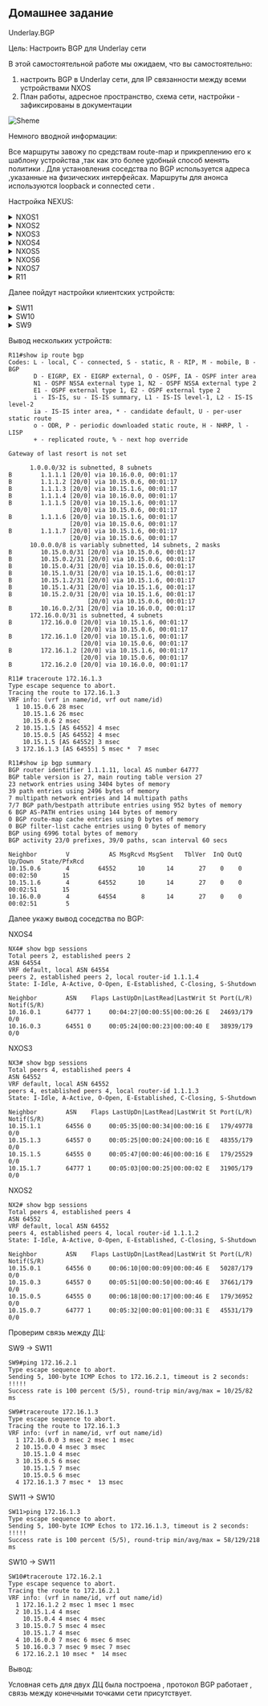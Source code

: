## Домашнее задание

Underlay.BGP

Цель: Настроить BGP для Underlay сети

В этой самостоятельной работе мы ожидаем, что вы самостоятельно:

1. настроить BGP в Underlay сети, для IP связанности между всеми устройствами NXOS
2. План работы, адресное пространство, схема сети, настройки - зафиксированы в документации

![Sheme](./img/Schema.png)

Немного вводной информации:

 Все маршруты завожу по средствам route-map и прикреплению его к шаблону устройства ,так как это более удобный способ менять политики .  Для установления соседства по BGP используется адреса ,указанные на физических интерфейсах. Маршруты для анонса используются loopback и connected сети . 

Настройка NEXUS:

<details>
  <summary>NXOS1</summary>
<pre><code>
configure terminal
hostname NX1
!
feature bgp
!
no ip domain-lookup
!
interface Ethernet1/1
  no switchport
  ip address 10.16.0.3/31
  no shutdown
!
interface Ethernet1/2
  no switchport
  ip address 172.16.2.0/31
  no shutdown
!
interface loopback0
  ip address 1.1.1.1/32
  no shutdown
!
route-map BGP-OUT permit 10
 match ip address prefix-list LOOPBACK P2P
!
ip prefix-list LOOPBACK seq 5 permit 1.1.1.1/32 
ip prefix-list P2P permit 10.16.0.3/31 
ip prefix-list P2P permit 172.16.2.0/31 
!
router bgp 64551
  router-id 1.1.1.1
  bestpath as-path multipath-relax
  address-family ipv4 unicast
    redistribute direct route-map BGP-OUT
    maximum-paths 4
  template peer NXOS4
    remote-as 64554
    password cisco
    address-family ipv4 unicast
    log-neighbor-changes
    exit
  neighbor 10.16.0.2
    inherit peer NXOS4
    exit
!
line vty
  exec-timeout 0
!
end
copy run star
</code></pre>
</details>
<details>
  <summary>NXOS2</summary>
<pre><code>
configure terminal
!
hostname NX2
!
feature bgp
!
no ip domain-lookup
!
interface Ethernet1/1
  no switchport
  ip address 10.15.0.0/31
  no shutdown
!
interface Ethernet1/2
  no switchport
  ip address 10.15.0.2/31
  no shutdown
!
interface Ethernet1/3
  no switchport
  ip address 10.15.0.4/31
  no shutdown
!
interface Ethernet1/4
  no switchport
  ip address 10.15.0.6/31
  no shutdown
!
interface loopback0
  ip address 1.1.1.2/32
!
route-map BGP-OUT permit 10
 match ip address prefix-list LOOPBACK P2P
!
ip prefix-list LOOPBACK seq 5 permit 1.1.1.2/32 
ip prefix-list P2P permit 10.15.0.0/31 
ip prefix-list P2P permit 10.15.0.2/31 
ip prefix-list P2P permit 10.15.0.4/31 
ip prefix-list P2P permit 10.15.0.6/31 
!
router bgp 64552
  router-id 1.1.1.2
  bestpath as-path multipath-relax
  address-family ipv4 unicast
    redistribute direct route-map BGP-OUT
    maximum-paths 4
!
 template peer R11
    remote-as 64777
    password cisco
    address-family ipv4 unicast
    log-neighbor-changes
    exit
  template peer NXOS6
    remote-as 64556
    password cisco
    address-family ipv4 unicast
    log-neighbor-changes
    exit
  template peer NXOS5
    remote-as 64555
    password cisco
    address-family ipv4 unicast
    log-neighbor-changes
    exit
  template peer NXOS7
    remote-as 64557
    password cisco
    address-family ipv4 unicast
    exit
    exit
  neighbor 10.15.0.7
    inherit peer R11
    exit
  neighbor 10.15.0.5
    inherit peer NXOS5
    exit
  neighbor 10.15.0.3
    inherit peer NXOS7
    exit
  neighbor 10.15.0.1
    inherit peer NXOS6
    exit
!
line vty
  exec-timeout 0
!
end
copy run star
</code></pre>
</details>
<details>
  <summary>NXOS3</summary>
<pre><code>
configure terminal 
!
hostname NX3
!
feature bgp
!
no ip domain-lookup
!
interface Ethernet1/1
  no switchport
  ip address 10.15.1.0/31
  no shutdown
!
interface Ethernet1/2
  no switchport
  ip address 10.15.1.2/31
  no shutdown
!
interface Ethernet1/3
  no switchport
  ip address 10.15.1.4/31
  no shutdown
!
interface Ethernet1/4
  no switchport
  ip address 10.15.1.6/31
  no shutdown
!
interface loopback0
  ip address 1.1.1.3/32
!
route-map BGP-OUT permit 10
 match ip address prefix-list LOOPBACK P2P
!
ip prefix-list LOOPBACK seq 5 permit 1.1.1.3/32 
ip prefix-list P2P seq 5 permit 10.15.1.0/24 
ip prefix-list P2P seq 10 permit 10.15.1.0/31 
ip prefix-list P2P seq 15 permit 10.15.1.2/31 
ip prefix-list P2P seq 20 permit 10.15.1.4/31 
ip prefix-list P2P seq 25 permit 10.15.1.6/31 
!
router bgp 64552
  router-id 1.1.1.3
  bestpath as-path multipath-relax
  address-family ipv4 unicast
    redistribute direct route-map BGP-OUT
    maximum-paths 4
!
   template peer R11
    remote-as 64777
    password cisco
    address-family ipv4 unicast
    log-neighbor-changes
    exit
  template peer NXOS6
    remote-as 64556
    password cisco
    address-family ipv4 unicast
    log-neighbor-changes
    exit
  template peer NXOS5
    remote-as 64555
    password cisco
    address-family ipv4 unicast
    log-neighbor-changes
    exit
  template peer NXOS7
    remote-as 64557
    password cisco
    address-family ipv4 unicast
    exit
    exit
  neighbor 10.15.1.1
    inherit peer NXOS6
    exit
  neighbor 10.15.1.3
    inherit peer NXOS7
    exit
  neighbor 10.15.1.5
    inherit peer NXOS5
    exit
  neighbor 10.15.1.7
    inherit peer R11
    exit
!
line vty
  exec-timeout 0
!
end
copy run star
</code></pre>
</details>
<details>
  <summary>NXOS4</summary>
<pre><code>
 configure terminal
!
hostname NX4
!
feature bgp
!
no ip domain-lookup
!
interface Ethernet1/1
  no switchport
  ip address 10.16.0.2/31
  no shutdown
!
interface Ethernet1/2
  no switchport
  ip address 10.16.0.0/31
  no shutdown
!
interface loopback0
  ip address 1.1.1.4/32
!
route-map BGP-OUT permit 10
 match ip address prefix-list LOOPBACK P2P
!
ip prefix-list LOOPBACK permit 1.1.1.4/32 
ip prefix-list P2P permit 10.16.0.2/31 
ip prefix-list P2P permit 10.16.0.0/31 
!
router bgp 64554
  router-id 1.1.1.4
  bestpath as-path multipath-relax
  address-family ipv4 unicast
    redistribute direct route-map BGP-OUT
    maximum-paths 4
  template peer R11
    remote-as 64777
    password cisco
    address-family ipv4 unicast
    log-neighbor-changes
    exit
  template peer NXOS1
    remote-as 64551
    password cisco
    address-family ipv4 unicast
    log-neighbor-changes
    exit
  neighbor 10.16.0.3
    inherit peer NXOS1
    exit
  neighbor 10.16.0.1
    inherit peer R11
    exit
!
line vty
  exec-timeout 0
!
end
copy run star 
</code></pre>
</details>
<details>
  <summary>NXOS5</summary>
<pre><code>
configure terminal 
!
hostname NX5
!
feature bgp
!
no ip domain-lookup
!
interface Ethernet1/1
  no switchport
  ip address 10.15.0.5/31
  no shutdown
!
interface Ethernet1/2
  no switchport
  ip address 10.15.1.5/31
  no shutdown
!
interface Ethernet1/3
  no switchport
  ip address 172.16.1.2/31
  no shutdown
!
interface Ethernet1/4
  no switchport
  ip address 10.15.2.0/31
  no shutdown
!
interface loopback0
  ip address 1.1.1.5/32
!
route-map BGP-OUT permit 10
 match ip address prefix-list LOOPBACK P2P
!
ip prefix-list LOOPBACK permit 1.1.1.5/32 
ip prefix-list P2P permit 10.15.0.5/31 
ip prefix-list P2P permit 10.15.1.5/31 
ip prefix-list P2P permit 10.15.2.0/31 
ip prefix-list P2P permit 172.16.1.2/31 
!
router bgp 64555
  router-id 1.1.1.5
  bestpath as-path multipath-relax
  address-family ipv4 unicast
    redistribute direct route-map BGP-OUT
    maximum-paths 4
!
  template peer SPINE
    remote-as 64552
    password cisco
    address-family ipv4 unicast
    log-neighbor-changes
    exit
  neighbor 10.15.0.4
    inherit peer SPINE
    exit
  neighbor 10.15.1.4
    inherit peer SPINE
    exit
    exit
!
line vty
  exec-timeout 0
!
end
copy run star 
</code></pre>
</details>
<details>
  <summary>NXOS6</summary>
<pre><code>
configure terminal
!
hostname NX6
!
feature bgp
!
no ip domain-lookup
!
interface Ethernet1/1
  no switchport
  ip address 10.15.0.1/31
  no shutdown
!
interface Ethernet1/2
  no switchport
  ip address 10.15.1.1/31
  no shutdown
!
interface Ethernet1/3
  no switchport
  ip address 172.16.0.0/31
  no shutdown
!
interface loopback0
  ip address 1.1.1.6/32
!
route-map BGP-OUT permit 10
 match ip address prefix-list LOOPBACK P2P
!
ip prefix-list LOOPBACK seq 5 permit 1.1.1.6/32 
ip prefix-list P2P permit 10.15.0.1/31 
ip prefix-list P2P permit 10.15.1.1/31 
ip prefix-list P2P permit 172.16.0.0/31 
!
router bgp 64556
  router-id 1.1.1.6
  bestpath as-path multipath-relax
  address-family ipv4 unicast
    redistribute direct route-map BGP-OUT
    maximum-paths 4
!
  template peer NXOS2
    remote-as 64552
    password cisco
    address-family ipv4 unicast
    log-neighbor-changes
    exit
  template peer NXOS3
    remote-as 64552
    password cisco
    address-family ipv4 unicast
    exit
    exit
  neighbor 10.15.0.0
    inherit peer NXOS2
    exit
  neighbor 10.15.1.0
    inherit peer NXOS3
    exit
!
line vty
  exec-timeout 0
!
end
copy run star 
</code></pre>
</details>
<details>
  <summary>NXOS7</summary>
<pre><code>
configure terminal
!
hostname NX7
!
feature bgp
!
no ip domain-lookup
!
interface Ethernet1/1
  no switchport
  ip address 10.15.0.3/31
  no shutdown
!
interface Ethernet1/2
  no switchport
  ip address 10.15.1.3/31
  no shutdown
!
interface Ethernet1/3
  no switchport
  ip address 10.15.2.1/31
  no shutdown
!
interface Ethernet1/4
  no switchport
  ip address 172.16.1.0/31
  no shutdown
!
interface loopback0
  ip address 1.1.1.7/32
!
route-map BGP-OUT permit 10
 match ip address prefix-list LOOPBACK P2P
!
ip prefix-list LOOPBACK permit 1.1.1.7/32 
ip prefix-list P2P permit 10.15.0.3/31 
ip prefix-list P2P permit 10.15.1.3/31 
ip prefix-list P2P permit 10.15.2.1/31 
ip prefix-list P2P permit 172.16.1.0/31 
!
router bgp 64557
  router-id 1.1.1.7
  bestpath as-path multipath-relax
  address-family ipv4 unicast
    redistribute direct route-map BGP-OUT
    maximum-paths 4
!
  template peer SPINE
    remote-as 64552
    password cisco
    address-family ipv4 unicast
    exit
  neighbor 10.15.0.2
    inherit peer SPINE
    exit
  neighbor 10.15.1.2
    inherit peer SPINE
    exit
    exit
!
line vty
  exec-timeout 0
!
end
copy run star 
</code></pre>
</details>
<details>
  <summary>R11</summary>
<pre><code>
  enable
configure terminal
!
service password-encryption
!
hostname R11
no router bgp 64777
!
no ip domain lookup
!
interface Loopback0
 no shutdown
 ip address 1.1.1.11 255.255.255.255
 duplex full
!
interface Ethernet0/0
 no shutdown
 ip address 10.15.0.7 255.255.255.254
 duplex full
!
interface Ethernet0/1
 no shutdown
 ip address 10.15.1.7 255.255.255.254
 duplex full
!
interface Ethernet0/2
 no shutdown
 ip address 10.16.0.1 255.255.255.254
 duplex full
!
route-map BGP-OUT permit 10
 match ip address prefix-list LOOPBACK P2P
!
ip prefix-list LOOPBACK permit 1.1.1.11/32 
ip prefix-list P2P permit 10.15.0.7/31 
ip prefix-list P2P permit 10.15.1.7/31 
ip prefix-list P2P permit 10.16.0.1/31 
!
router bgp 64777
!
 template peer-session NXOS2
  remote-as 64552
  password cisco
 exit-peer-session
 !
 template peer-session NXOS3
  remote-as 64552
  password cisco
 exit-peer-session
 !
 template peer-session NXOS4
  remote-as 64554
  password cisco
 exit-peer-session
 !
 bgp log-neighbor-changes
 no bgp default ipv4-unicast
 neighbor 10.15.0.6 inherit peer-session NXOS2
 neighbor 10.15.1.6 inherit peer-session NXOS3
 neighbor 10.16.0.0 inherit peer-session NXOS4
 !
 address-family ipv4
  redistribute connected route-map BGP-OUT
  neighbor 10.15.0.6 activate
  neighbor 10.15.1.6 activate
  neighbor 10.16.0.0 activate
  maximum-paths 4
 exit-address-family
!
line con 0
 exec-timeout 0 0
!
end
copy run star 
</code></pre>
</details>


Далее пойдут настройки клиентских устройств:

<details>
  <summary>SW11</summary>
<pre><code>
  enable
configure terminal
!
host SW11
line con 0
exec-t 0 0
exit
no ip domain loo
!
interface e0/0
no sw
ip addr 172.16.2.1 255.255.255.254
duplex full
no sh
exit
!
ip route 0.0.0.0 0.0.0.0 172.16.2.0 
end
wr
</code></pre>
</details>
<details>
  <summary>SW10</summary>
<pre><code>
enable
configure terminal
!
host SW10
line con 0
exec-t 0 0
exit
no ip domain loo
!
interface e0/0
no sw
ip addr 172.16.1.3 255.255.255.254
duplex full
no sh
exit
!
interface e0/1
no sw
ip addr 172.16.1.1 255.255.255.254
duplex full
no sh
exit
!
ip sla 1
icmp-echo 172.16.1.2 source-interface e0/0
frequency 10
ip sla schedule 1 start-time now life forever 
track 1 ip sla 1 reachability
ip route 0.0.0.0 0.0.0.0 172.16.1.2 track 1
!
ip route 0.0.0.0 0.0.0.0 172.16.1.0 10
end
wr
</code></pre>
</details>
<details>
  <summary>SW9</summary>
<pre><code>
enable
configure terminal
!
host SW9
line con 0
exec-t 0 0
exit
no ip domain loo
!
interface e0/0
no sw
ip addr 172.16.0.1 255.255.255.254
duplex full
no sh
exit
!
ip route 0.0.0.0 0.0.0.0 172.16.0.0 
end
wr
</code></pre>
</details>


Вывод нескольких устройств:

```
R11#show ip route bgp 
Codes: L - local, C - connected, S - static, R - RIP, M - mobile, B - BGP
       D - EIGRP, EX - EIGRP external, O - OSPF, IA - OSPF inter area 
       N1 - OSPF NSSA external type 1, N2 - OSPF NSSA external type 2
       E1 - OSPF external type 1, E2 - OSPF external type 2
       i - IS-IS, su - IS-IS summary, L1 - IS-IS level-1, L2 - IS-IS level-2
       ia - IS-IS inter area, * - candidate default, U - per-user static route
       o - ODR, P - periodic downloaded static route, H - NHRP, l - LISP
       + - replicated route, % - next hop override

Gateway of last resort is not set

      1.0.0.0/32 is subnetted, 8 subnets
B        1.1.1.1 [20/0] via 10.16.0.0, 00:01:17
B        1.1.1.2 [20/0] via 10.15.0.6, 00:01:17
B        1.1.1.3 [20/0] via 10.15.1.6, 00:01:17
B        1.1.1.4 [20/0] via 10.16.0.0, 00:01:17
B        1.1.1.5 [20/0] via 10.15.1.6, 00:01:17
                 [20/0] via 10.15.0.6, 00:01:17
B        1.1.1.6 [20/0] via 10.15.1.6, 00:01:17
                 [20/0] via 10.15.0.6, 00:01:17
B        1.1.1.7 [20/0] via 10.15.1.6, 00:01:17
                 [20/0] via 10.15.0.6, 00:01:17
      10.0.0.0/8 is variably subnetted, 14 subnets, 2 masks
B        10.15.0.0/31 [20/0] via 10.15.0.6, 00:01:17
B        10.15.0.2/31 [20/0] via 10.15.0.6, 00:01:17
B        10.15.0.4/31 [20/0] via 10.15.0.6, 00:01:17
B        10.15.1.0/31 [20/0] via 10.15.1.6, 00:01:17
B        10.15.1.2/31 [20/0] via 10.15.1.6, 00:01:17
B        10.15.1.4/31 [20/0] via 10.15.1.6, 00:01:17
B        10.15.2.0/31 [20/0] via 10.15.1.6, 00:01:17
                      [20/0] via 10.15.0.6, 00:01:17
B        10.16.0.2/31 [20/0] via 10.16.0.0, 00:01:17
      172.16.0.0/31 is subnetted, 4 subnets
B        172.16.0.0 [20/0] via 10.15.1.6, 00:01:17
                    [20/0] via 10.15.0.6, 00:01:17
B        172.16.1.0 [20/0] via 10.15.1.6, 00:01:17
                    [20/0] via 10.15.0.6, 00:01:17
B        172.16.1.2 [20/0] via 10.15.1.6, 00:01:17
                    [20/0] via 10.15.0.6, 00:01:17
B        172.16.2.0 [20/0] via 10.16.0.0, 00:01:17

R11# traceroute 172.16.1.3
Type escape sequence to abort.
Tracing the route to 172.16.1.3
VRF info: (vrf in name/id, vrf out name/id)
  1 10.15.0.6 28 msec
    10.15.1.6 26 msec
    10.15.0.6 2 msec
  2 10.15.1.5 [AS 64552] 4 msec
    10.15.0.5 [AS 64552] 4 msec
    10.15.1.5 [AS 64552] 3 msec
  3 172.16.1.3 [AS 64555] 5 msec *  7 msec

R11#show ip bgp summary
BGP router identifier 1.1.1.11, local AS number 64777
BGP table version is 27, main routing table version 27
23 network entries using 3404 bytes of memory
39 path entries using 2496 bytes of memory
7 multipath network entries and 14 multipath paths
7/7 BGP path/bestpath attribute entries using 952 bytes of memory
6 BGP AS-PATH entries using 144 bytes of memory
0 BGP route-map cache entries using 0 bytes of memory
0 BGP filter-list cache entries using 0 bytes of memory
BGP using 6996 total bytes of memory
BGP activity 23/0 prefixes, 39/0 paths, scan interval 60 secs

Neighbor        V           AS MsgRcvd MsgSent   TblVer  InQ OutQ Up/Down  State/PfxRcd
10.15.0.6       4        64552      10      14       27    0    0 00:02:50       15
10.15.1.6       4        64552      10      14       27    0    0 00:02:51       15
10.16.0.0       4        64554       8      14       27    0    0 00:02:51        5
```

Далее укажу вывод соседства по BGP:

NXOS4

```
NX4# show bgp sessions 
Total peers 2, established peers 2
ASN 64554
VRF default, local ASN 64554
peers 2, established peers 2, local router-id 1.1.1.4
State: I-Idle, A-Active, O-Open, E-Established, C-Closing, S-Shutdown

Neighbor        ASN    Flaps LastUpDn|LastRead|LastWrit St Port(L/R)  Notif(S/R)
10.16.0.1       64777 1     00:04:27|00:00:55|00:00:26 E   24693/179        0/0
10.16.0.3       64551 0     00:05:24|00:00:23|00:00:40 E   38939/179        0/0
```

NXOS3

```
NX3# show bgp sessions
Total peers 4, established peers 4
ASN 64552
VRF default, local ASN 64552
peers 4, established peers 4, local router-id 1.1.1.3
State: I-Idle, A-Active, O-Open, E-Established, C-Closing, S-Shutdown

Neighbor        ASN    Flaps LastUpDn|LastRead|LastWrit St Port(L/R)  Notif(S/R)
10.15.1.1       64556 0     00:05:35|00:00:34|00:00:16 E   179/49778      0/0
10.15.1.3       64557 0     00:05:25|00:00:24|00:00:16 E   48355/179      0/0
10.15.1.5       64555 0     00:05:47|00:00:46|00:00:16 E   179/25529      0/0
10.15.1.7       64777 1     00:05:03|00:00:25|00:00:02 E   31905/179      0/0
```

NXOS2

```
NX2# show bgp sessions 
Total peers 4, established peers 4
ASN 64552
VRF default, local ASN 64552
peers 4, established peers 4, local router-id 1.1.1.2
State: I-Idle, A-Active, O-Open, E-Established, C-Closing, S-Shutdown

Neighbor        ASN    Flaps LastUpDn|LastRead|LastWrit St Port(L/R)  Notif(S/R)
10.15.0.1       64556 0     00:06:10|00:00:09|00:00:46 E   50287/179        0/0
10.15.0.3       64557 0     00:05:51|00:00:50|00:00:46 E   37661/179        0/0
10.15.0.5       64555 0     00:06:18|00:00:17|00:00:46 E   179/36952        0/0
10.15.0.7       64777 1     00:05:32|00:00:01|00:00:31 E   45531/179        0/0
```

Проверим связь между ДЦ:

SW9  -> SW11

```
SW9#ping 172.16.2.1
Type escape sequence to abort.
Sending 5, 100-byte ICMP Echos to 172.16.2.1, timeout is 2 seconds:
!!!!!
Success rate is 100 percent (5/5), round-trip min/avg/max = 10/25/82 ms

SW9#traceroute 172.16.1.3
Type escape sequence to abort.
Tracing the route to 172.16.1.3
VRF info: (vrf in name/id, vrf out name/id)
  1 172.16.0.0 3 msec 2 msec 1 msec
  2 10.15.0.0 4 msec 3 msec
    10.15.1.0 4 msec
  3 10.15.0.5 6 msec
    10.15.1.5 7 msec
    10.15.0.5 6 msec
  4 172.16.1.3 7 msec *  13 msec
```

SW11 -> SW10

```
SW11>ping 172.16.1.3
Type escape sequence to abort.
Sending 5, 100-byte ICMP Echos to 172.16.1.3, timeout is 2 seconds:
!!!!!
Success rate is 100 percent (5/5), round-trip min/avg/max = 58/129/218 ms
```

SW10 -> SW11

```
SW10#traceroute 172.16.2.1
Type escape sequence to abort.
Tracing the route to 172.16.2.1
VRF info: (vrf in name/id, vrf out name/id)
  1 172.16.1.2 2 msec 1 msec 1 msec
  2 10.15.1.4 4 msec
    10.15.0.4 4 msec 4 msec
  3 10.15.0.7 5 msec 4 msec
    10.15.1.7 4 msec
  4 10.16.0.0 7 msec 6 msec 6 msec
  5 10.16.0.3 7 msec 9 msec 7 msec
  6 172.16.2.1 10 msec *  14 msec
```

Вывод:

Условная сеть для двух ДЦ была построена , протокол BGP работает , связь между конечными точками сети присутствует.